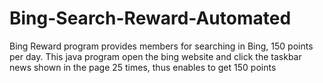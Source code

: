 # Bing-Search-Reward-Automated
Bing Reward program provides members for searching in Bing, 150 points per day. This java program open the bing website and click the taskbar news shown in the page 25 times, thus enables to get 150 points
